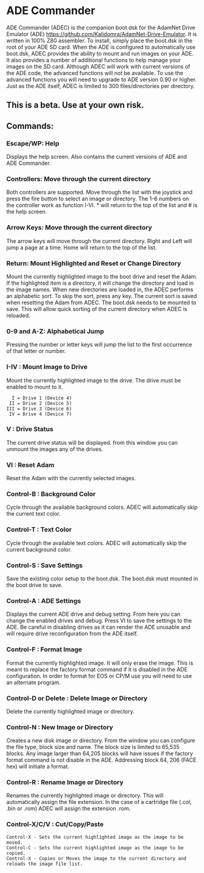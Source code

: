 # ADE Commander

ADE Commander (ADEC) is the companion boot.dsk for the AdamNet Drive Emulator (ADE) https://github.com/Kalidomra/AdamNet-Drive-Emulator. It is written in 100% Z80 assembler. To install, simply place the boot.dsk in the root of your ADE SD card. When the ADE is configured to automatically use boot.dsk, ADEC provides the ability to mount and run images on your ADE. It also provides a number of additional functions to help manage your images on the SD card. Although ADEC will work with current versions of the ADE code, the advanced functions will not be available. To use the advanced functions you will need to upgrade to ADE version 0.90 or higher. Just as the ADE itself, ADEC is limited to 300 files/directories per directory. 


##			This is a beta. Use at your own risk.


## Commands:

### Escape/WP: Help
  Displays the help screen. Also contains the current versions of ADE and ADE Commander.

### Controllers: Move through the current directory
  Both controllers are supported. Move through the list with the joystick and press the fire button to select an image or directory. The 1-6 numbers on the controller work as function I-VI. * will return to the top of the list and # is the help screen.
  
### Arrow Keys: Move through the current directory
  The arrow keys will move through the current directory. Right and Left will jump a page at a time. Home will return to the top of the list.
 
### Return: Mount Highlighted and Reset or Change Directory
  Mount the currently highlighted image to the boot drive and reset the Adam. If the highlighted item is a directory, it will change the directory and load in the image names. When new directories are loaded in, the ADEC performs an alphabetic sort. To skip the sort, press any key. The current sort is saved when resetting the Adam from ADEC. The boot.dsk needs to be mounted to save. This will allow quick sorting of the current directory when ADEC is reloaded.

### 0-9 and A-Z: Alphabetical Jump
  Pressing the number or letter keys will jump the list to the first occurrence of that letter or number.

### I-IV : Mount Image to Drive
  Mount the currently highlighted image to the drive. The drive must be enabled to mount to it.
  
      I = Drive 1 (Device 4)
     II = Drive 2 (Device 5)
    III = Drive 3 (Device 6)
     IV = Drive 4 (Device 7)

### V : Drive Status
  The current drive status will be displayed. from this window you can unmount the images any of the drives.
  
### VI : Reset Adam
  Reset the Adam with the currently selected images.
 
### Control-B : Background Color
  Cycle through the available background colors. ADEC will automatically skip the current text color.

### Control-T : Text Color
  Cycle through the available text colors. ADEC will automatically skip the current background color.
 
### Control-S : Save Settings
  Save the existing color setup to the boot.dsk. The boot.dsk must mounted in the boot drive to save.

### Control-A : ADE Settings
  Displays the current ADE drive and debug setting. From here you can change the enabled drives and debug. Press VI to save the settings to the ADE. Be careful in disabling drives as it can render the ADE unusable and will require drive reconfiguration from the ADE itself.

### Control-F : Format Image
  Format the currently highlighted image. It will only erase the image. This is meant to replace the factory format command if it is disabled in the ADE configuration. In order to format for EOS or CP/M use you will need to use an alternate program. 

### Control-D or Delete : Delete Image or Directory
  Delete the currently highlighted image or directory. 
 
### Control-N : New Image or Directory
  Creates a new disk image or directory. From the window you can configure the file type, block size and name. 
  The block size is limited to 65,535 blocks. Any image larger than 64,205 blocks will have issues if the factory format command is not disable in the ADE. Addressing block 64, 206 (FACE hex) will initiate a format.

### Control-R : Rename Image or Directory
  Renames the currently highlighted image or directory. This will automatically assign the file extension. In the case of a cartridge file (.col, .bin or .rom) ADEC will assign the extension .rom.
  
### Control-X/C/V : Cut/Copy/Paste

    Control-X - Sets the current highlighted image as the image to be moved.
    Control-C - Sets the current highlighted image as the image to be copied.
    Control-X - Copies or Moves the image to the current directory and reloads the image file list.
  
